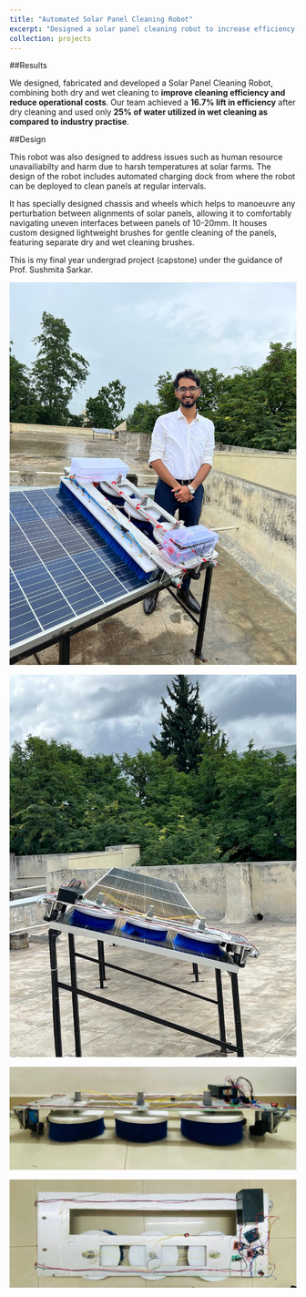 ```yaml
---
title: "Automated Solar Panel Cleaning Robot"
excerpt: "Designed a solar panel cleaning robot to increase efficiency of solar panel and reduce operational costs. Funded by Hon' Govt. of Karnataka <br/><img src='/images/robot_and_me.jpeg' width = "500" height = "300">"
collection: projects
---
```


##Results

We designed, fabricated and developed a Solar Panel Cleaning Robot, combining both dry and wet cleaning to **improve cleaning efficiency and reduce operational costs**. Our team achieved a **16.7% lift in efficiency** after dry cleaning and used only **25% of water utilized in wet cleaning as compared to industry practise**.

##Design

This robot was also designed to address issues such as human resource unavailiabilty and harm due to harsh temperatures at solar farms. The design of the robot includes automated charging dock from where the robot can be deployed to clean panels at regular intervals.

It has specially designed chassis and wheels which helps to manoeuvre any perturbation between alignments of solar panels, allowing it to comfortably navigating uneven interfaces between panels of 10-20mm. It houses custom designed lightweight brushes for gentle cleaning of the panels, featuring separate dry and wet cleaning brushes.

This is my final year undergrad project (capstone) under the guidance of Prof. Sushmita Sarkar.

![Robot and Me](/images/robot_and_me.jpeg "Solar Panel Cleaning Robot")

![Robot on panel](/images/robot_on_panel.jpeg "Solar Panel Cleaning Robot on panel")

![Robot's Front View](/images/robot_front_view.jpeg "Solar Panel Cleaning Robot Front view")

![Robot's Top View](/images/robot_top_view.jpeg "Solar Panel Cleaning Robot Top view")



